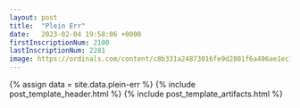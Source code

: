 ```yaml
---
layout: post
title:  "Plein Err"
date:   2023-02-04 19:58:06 +0000
firstInscriptionNum: 2100
lastInscriptionNum: 2281
image: https://ordinals.com/content/c8b331a24873016fe9d2801f6a406ae1ec10e2f543469672958e62417a6311a9i0
---
```

{% assign data = site.data.plein-err %}
{% include post_template_header.html %}
{% include post_template_artifacts.html %}